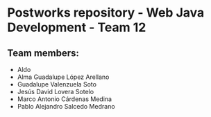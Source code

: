 # Postworks repository - Web Java Development - Team 12
## Team members:
- Aldo
- Alma Guadalupe López Arellano
- Guadalupe Valenzuela Soto
- Jesús David Lovera Sotelo
- Marco Antonio Cárdenas Medina
- Pablo Alejandro Salcedo Medrano